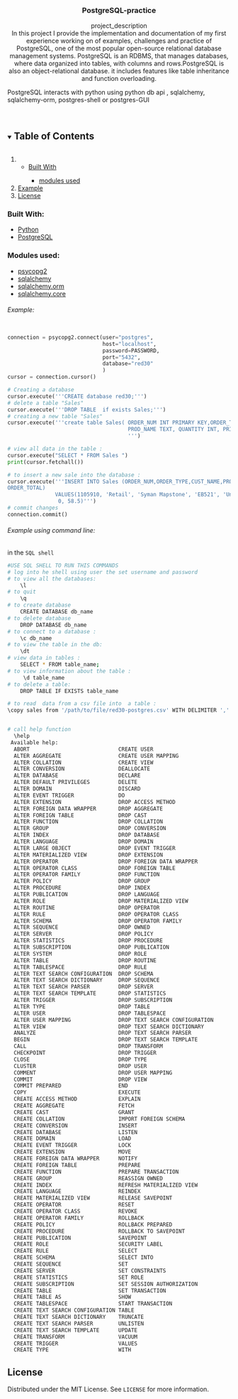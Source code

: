 <br />
<p align="center">

  <h3 align="center">PostgreSQL-practice</h3>

  <p align="center">
    project_description
    <br />
In this project I provide the implementation and documentation of my first experience working on of examples, challenges and practice of PostgreSQL, one of the most popular open-source relational database management systems.
PostgreSQL is an RDBMS, that manages databases,  where data organized into tables, with columns and rows.PostgreSQL is also an object-relational database. it includes features like table inheritance and function overloading.

PostgreSQL interacts with python using python db api , sqlalchemy, sqlalchemy-orm, postgres-shell  or postgres-GUI
<br />
    <br />
  </p>
<!-- TABLE OF CONTENTS -->
<details open="open">
  <summary><h2 style="display: inline-block">Table of Contents</h2></summary>
  <ol>
    <li>
      <ul>
        <li><a href="#built-with">Built With</a></li>
        <ul><li><a href="#modules">modules used</a></ul>
      </ul>
    </li>
    <li>
      <a href="#example">Example</a>
    </li>
        <li><a href="#license">License</a></li>
  </ol>
</details>

<!-- ABOUT THE PROJECT -->
### Built With:
* [Python](Python)
* [PostgreSQL](https://www.postgresql.org/)

### Modules used:
* [psycopg2](https://pypi.org/project/psycopg2/)
* [sqlalchemy](https://docs.sqlalchemy.org/en/14/)
* [sqlalchemy.orm ](https://docs.sqlalchemy.org/en/14/orm/)
* [sqlalchemy.core ](https://docs.sqlalchemy.org/en/14/core/)

###### Example: 
```py

connection = psycopg2.connect(user="postgres",
                              host="localhost",
                              password=PASSWORD,
                              port="5432",
                              database="red30"
                              )
cursor = connection.cursor()

# Creating a database
cursor.execute('''CREATE database red30;''')
# delete a table "Sales"
cursor.execute('''DROP TABLE  if exists Sales;''')
# creating a new table "Sales"
cursor.execute('''create table Sales( ORDER_NUM INT PRIMARY KEY,ORDER_TYPE TEXT, CUST_NAME TEXT, PROD_NUMBER TEXT,
                                      PROD_NAME TEXT, QUANTITY INT, PRICE REAL, DISCOUNT REAL, ORDER_TOTAL REAL);
                                      ''')

# view all data in the table :
cursor.execute("SELECT * FROM Sales ")
print(cursor.fetchall())

# to insert a new sale into the database :
cursor.execute('''INSERT INTO Sales (ORDER_NUM,ORDER_TYPE,CUST_NAME,PROD_NUMBER,PROD_NAME,QUANTITY,PRICE,DISCOUNT,
ORDER_TOTAL)
               VALUES(1105910, 'Retail', 'Syman Mapstone', 'EB521', 'Understanding Artificial Intelligence', 3, 19.5,
                0, 58.5)''')
# commit changes
connection.commit()
```
###### Example using command line:
in the ```SQL shell```

```sh
#USE SQL SHELL TO RUN THIS COMMANDS 
# log into he shell using user the set username and password 
# to view all the databases: 
	\l
# to quit 
	\q
# to create database 
	CREATE DATABASE db_name
# to delete database
	DROP DATABASE db_name 
# to connect to a database :
	\c db_name 
# to view the table in the db:
	\dt 
# view data in tables :
	SELECT * FROM table_name;
# to view information about the table :
	 \d table_name
# to delete a table:
	DROP TABLE IF EXISTS table_name

# to read  data from a csv file into  a table :
\copy sales from '/path/to/file/red30-postgres.csv' WITH DELIMITER ',' CSV HEADER;


# call help function
  \help 
 Available help:
  ABORT                            CREATE USER
  ALTER AGGREGATE                  CREATE USER MAPPING
  ALTER COLLATION                  CREATE VIEW
  ALTER CONVERSION                 DEALLOCATE
  ALTER DATABASE                   DECLARE
  ALTER DEFAULT PRIVILEGES         DELETE
  ALTER DOMAIN                     DISCARD
  ALTER EVENT TRIGGER              DO
  ALTER EXTENSION                  DROP ACCESS METHOD
  ALTER FOREIGN DATA WRAPPER       DROP AGGREGATE
  ALTER FOREIGN TABLE              DROP CAST
  ALTER FUNCTION                   DROP COLLATION
  ALTER GROUP                      DROP CONVERSION
  ALTER INDEX                      DROP DATABASE
  ALTER LANGUAGE                   DROP DOMAIN
  ALTER LARGE OBJECT               DROP EVENT TRIGGER
  ALTER MATERIALIZED VIEW          DROP EXTENSION
  ALTER OPERATOR                   DROP FOREIGN DATA WRAPPER
  ALTER OPERATOR CLASS             DROP FOREIGN TABLE
  ALTER OPERATOR FAMILY            DROP FUNCTION
  ALTER POLICY                     DROP GROUP
  ALTER PROCEDURE                  DROP INDEX
  ALTER PUBLICATION                DROP LANGUAGE
  ALTER ROLE                       DROP MATERIALIZED VIEW
  ALTER ROUTINE                    DROP OPERATOR
  ALTER RULE                       DROP OPERATOR CLASS
  ALTER SCHEMA                     DROP OPERATOR FAMILY
  ALTER SEQUENCE                   DROP OWNED
  ALTER SERVER                     DROP POLICY
  ALTER STATISTICS                 DROP PROCEDURE
  ALTER SUBSCRIPTION               DROP PUBLICATION
  ALTER SYSTEM                     DROP ROLE
  ALTER TABLE                      DROP ROUTINE
  ALTER TABLESPACE                 DROP RULE
  ALTER TEXT SEARCH CONFIGURATION  DROP SCHEMA
  ALTER TEXT SEARCH DICTIONARY     DROP SEQUENCE
  ALTER TEXT SEARCH PARSER         DROP SERVER
  ALTER TEXT SEARCH TEMPLATE       DROP STATISTICS
  ALTER TRIGGER                    DROP SUBSCRIPTION
  ALTER TYPE                       DROP TABLE
  ALTER USER                       DROP TABLESPACE
  ALTER USER MAPPING               DROP TEXT SEARCH CONFIGURATION
  ALTER VIEW                       DROP TEXT SEARCH DICTIONARY
  ANALYZE                          DROP TEXT SEARCH PARSER
  BEGIN                            DROP TEXT SEARCH TEMPLATE
  CALL                             DROP TRANSFORM
  CHECKPOINT                       DROP TRIGGER
  CLOSE                            DROP TYPE
  CLUSTER                          DROP USER
  COMMENT                          DROP USER MAPPING
  COMMIT                           DROP VIEW
  COMMIT PREPARED                  END
  COPY                             EXECUTE
  CREATE ACCESS METHOD             EXPLAIN
  CREATE AGGREGATE                 FETCH
  CREATE CAST                      GRANT
  CREATE COLLATION                 IMPORT FOREIGN SCHEMA
  CREATE CONVERSION                INSERT
  CREATE DATABASE                  LISTEN
  CREATE DOMAIN                    LOAD
  CREATE EVENT TRIGGER             LOCK
  CREATE EXTENSION                 MOVE
  CREATE FOREIGN DATA WRAPPER      NOTIFY
  CREATE FOREIGN TABLE             PREPARE
  CREATE FUNCTION                  PREPARE TRANSACTION
  CREATE GROUP                     REASSIGN OWNED
  CREATE INDEX                     REFRESH MATERIALIZED VIEW
  CREATE LANGUAGE                  REINDEX
  CREATE MATERIALIZED VIEW         RELEASE SAVEPOINT
  CREATE OPERATOR                  RESET
  CREATE OPERATOR CLASS            REVOKE
  CREATE OPERATOR FAMILY           ROLLBACK
  CREATE POLICY                    ROLLBACK PREPARED
  CREATE PROCEDURE                 ROLLBACK TO SAVEPOINT
  CREATE PUBLICATION               SAVEPOINT
  CREATE ROLE                      SECURITY LABEL
  CREATE RULE                      SELECT
  CREATE SCHEMA                    SELECT INTO
  CREATE SEQUENCE                  SET
  CREATE SERVER                    SET CONSTRAINTS
  CREATE STATISTICS                SET ROLE
  CREATE SUBSCRIPTION              SET SESSION AUTHORIZATION
  CREATE TABLE                     SET TRANSACTION
  CREATE TABLE AS                  SHOW
  CREATE TABLESPACE                START TRANSACTION
  CREATE TEXT SEARCH CONFIGURATION TABLE
  CREATE TEXT SEARCH DICTIONARY    TRUNCATE
  CREATE TEXT SEARCH PARSER        UNLISTEN
  CREATE TEXT SEARCH TEMPLATE      UPDATE
  CREATE TRANSFORM                 VACUUM
  CREATE TRIGGER                   VALUES
  CREATE TYPE                      WITH
```

<!-- LICENSE -->
## License

Distributed under the MIT License. See `LICENSE` for more information.

